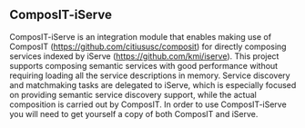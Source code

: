 ## ComposIT-iServe

ComposIT-iServe is an integration module that enables making use of ComposIT (https://github.com/citiususc/composit) 
for directly composing services indexed by iServe (https://github.com/kmi/iserve). 
This project supports composing semantic services with good performance without requiring loading all the service 
descriptions in memory. Service discovery and matchmaking tasks are delegated to iServe, which is especially 
focused on providing semantic service discovery support, while the actual composition is carried out by ComposIT. 
In order to use ComposIT-iServe you will need to get yourself a copy of both ComposIT and iServe.



